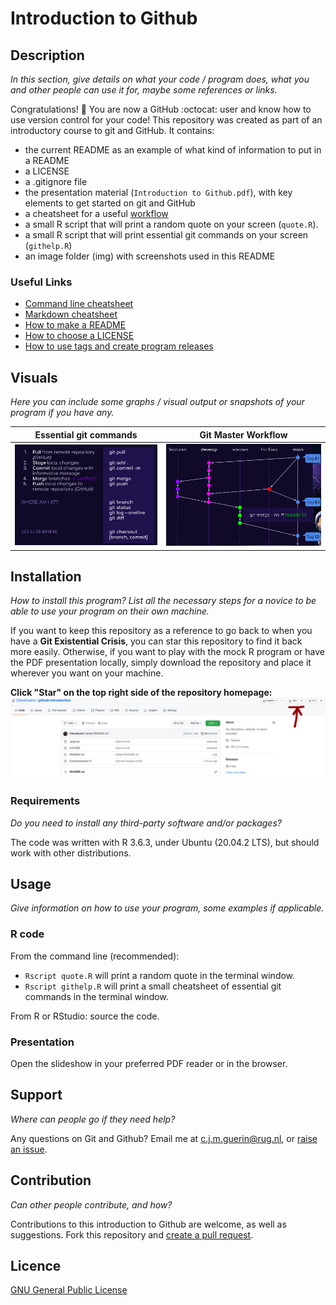 # Introduction to Github

## Description
*In this section, give details on what your code / program does, what you and other people can use it for, maybe some references or links.*

Congratulations! :clap: You are now a GitHub :octocat: user and know how to use version control for your code!
This repository was created as part of an introductory course to git and GitHub. It contains:
- the current README as an example of what kind of information to put in a README
- a LICENSE
- a .gitignore file
- the presentation material (`Introduction to Github.pdf`), with key elements to get started on git and GitHub 
- a cheatsheet for a useful [workflow](https://github.com/ClaireGuerin/github-introduction/blob/main/gitmasterflow.pdf)
- a small R script that will print a random quote on your screen (`quote.R`).
- a small R script that will print essential git commands on your screen (`githelp.R`)
- an image folder (img) with screenshots used in this README

### Useful Links
- [Command line cheatsheet](https://www.git-tower.com/blog/command-line-cheat-sheet/)
- [Markdown cheatsheet](https://github.com/adam-p/markdown-here/wiki/Markdown-Cheatsheet)
- [How to make a README](https://www.makeareadme.com/)
- [How to choose a LICENSE](https://choosealicense.com/)
- [How to use tags and create program releases](https://git-scm.com/book/en/v2/Git-Basics-Tagging)

## Visuals
*Here you can include some graphs / visual output or snapshots of your program if you have any.*

| Essential git commands | Git Master Workflow |
|:----------------------:|:-------------------:|
| ![alt text](https://github.com/ClaireGuerin/github-introduction/blob/main/img/git-commands.png "Commands") | ![alt text](https://github.com/ClaireGuerin/github-introduction/blob/main/img/git-masterflow.png "workflow") |

## Installation
*How to install this program? List all the necessary steps for a novice to be able to use your program on their own machine.*

If you want to keep this repository as a reference to go back to when you have a **Git Existential Crisis**, you can star this repository to find it back more easily. Otherwise, if you want to play with the mock R program or have the PDF presentation locally, simply download the repository and place it wherever you want on your machine.

**Click "Star" on the top right side of the repository homepage:**
![alt text](https://github.com/ClaireGuerin/github-introduction/blob/main/img/star.png "Starring")

### Requirements
*Do you need to install any third-party software and/or packages?*

The code was written with R 3.6.3, under Ubuntu (20.04.2 LTS), but should work with other distributions.

## Usage
*Give information on how to use your program, some examples if applicable.*

### R code
From the command line (recommended): 
- `Rscript quote.R` will print a random quote in the terminal window.
- `Rscript githelp.R` will print a small cheatsheet of essential git commands in the terminal window.

From R or RStudio: source the code.

### Presentation
Open the slideshow in your preferred PDF reader or in the browser.

## Support
*Where can people go if they need help?*

Any questions on Git and Github? Email me at <c.j.m.guerin@rug.nl>, or [raise an issue](https://docs.github.com/en/issues/tracking-your-work-with-issues/creating-an-issue).

## Contribution
*Can other people contribute, and how?*

Contributions to this introduction to Github are welcome, as well as suggestions. Fork this repository and [create a pull request](https://docs.github.com/en/github/collaborating-with-pull-requests/proposing-changes-to-your-work-with-pull-requests/creating-a-pull-request).

## Licence
[GNU General Public License](https://github.com/ClaireGuerin/github-introduction/blob/main/LICENSE)
